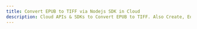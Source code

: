 ---title: Convert EPUB to TIFF via Nodejs SDK in Clouddescription: Cloud APIs & SDKs to Convert EPUB to TIFF. Also Create, Edit & Render Microsoft Word & OpenOffice documents in the Cloud.---